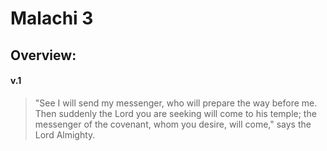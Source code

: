 # Malachi 3

## Overview:


#### v.1
>"See I will send my messenger, who will prepare the way before me. Then suddenly the Lord you are seeking will come to his temple; the messenger of the covenant, whom you desire, will come," says the Lord Almighty.




